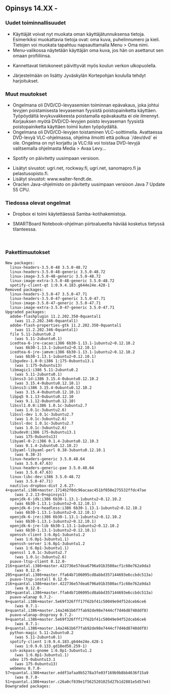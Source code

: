 ## Opinsys 14.XX -

### Uudet toiminnallisuudet

- <advanced title="Käyttäjät voivat muokata omaa profiilia työpöydältä">
  Käyttäjät voivat nyt muokata oman käyttäjätunnuksensa tietoja. Esimerkiksi
  muokattavia tietoja ovat: oma kuva, puhelinnumero ja kieli. Tietojen voi muokata
  tapahtuu napsauttamalla Menu > Oma nimi.
  </advanced>

- <advanced title="Käyttäjän kuva näytetään Menu-valikossa.">
  Menu-valikossa näytetään käyttäjän oma kuva, jos hän on asettanut sen omaan profiiliinsa.
  </advanced>

- Kannettavat tietokoneet päivittyvät myös koulun verkon ulkopuolella.

- <advanced title="Lisätty KTouch-harjoituksia.">
  Järjestelmään on lisätty Jyväskylän Kortepohjan koululla tehdyt harjoitukset.
  </advanced>

### Muut muutokset

- <advanced title="DVD/CD-levyjen poistoon ja lisäämiseen liittyvä ongelma on korjattu.">
  Ongelmana oli DVD/CD-levyasemien toiminnan epävakaus, joka johtui
  levyjen poistamisesta levyaseman fyysistä poistopainiketta
  käyttäen. Työpöydältä levykuvakkeesta poistamalla epävakautta ei ole
  ilmennyt. Korjauksen myötä DVD/CD-levyjen poisto levyaseman fyysistä
  poistopainiketta käyttäen toimii kuten työpöydältä.
  </advanced>

- <advanced title="DVD/CD-levyjen toistaminen VLC-soittimella.">
  Ongelmana oli DVD/CD-levyjen toistaminen VLC-soittimella. Avattaessa DVD-levyä
  VLC-ohjelmassa, ohjelma ilmoitti että polkua `/dev/dvd` ei ole. Ongelma on nyt korjattu
  ja VLC:llä voi toistaa DVD-levyjä valitsemalla ohjelmasta Media > Avaa Levy...
  </advanced>

- Spotify on päivitetty uusimpaan versioon.

- <advanced title="Lisätty uusia sivustoja Flashblockin sallittujen palveluiden listalle.">
  Lisätyt sivustot: ugri.net, rockway.fi, ugri.net, sanomapro.fi ja pelastusopisto.fi.
  </advanced>

- <advanced title="Lisätty uusia sivustoja Javan sallittujen palveluiden listalle.">
  Lisätyt sivustot: www.walter-fendt.de.
  </advanced>

- <advanced title="Java-päivitys">
  Oraclen Java-ohjelmisto on pävitetty uusimpaan versioon Java 7 Update 55 CPU.
  </advanced>

### Tiedossa olevat ongelmat

- Dropbox ei toimi käytettäessä Samba-kotihakemistoja.

- SMARTBoard Notebook-ohjelman piirtoalueelta häviää kosketus tietyssä
  tilanteessa.

<br />

<advanced>

### Pakettimuutokset

    New packages:
      linux-headers-3.5.0-48 3.5.0-48.72
      linux-headers-3.5.0-48-generic 3.5.0-48.72
      linux-image-3.5.0-48-generic 3.5.0-48.72
      linux-image-extra-3.5.0-48-generic 3.5.0-48.72
      spotify-client-qt 1:0.9.4.183.g644e24e.428-1
    Removed packages:
      linux-headers-3.5.0-47 3.5.0-47.71
      linux-headers-3.5.0-47-generic 3.5.0-47.71
      linux-image-3.5.0-47-generic 3.5.0-47.71
      linux-image-extra-3.5.0-47-generic 3.5.0-47.71
    Upgraded packages:
      adobe-flashplugin 11.2.202.350-0quantal1
        (was 11.2.202.346-0quantal1)
      adobe-flash-properties-gtk 11.2.202.350-0quantal1
        (was 11.2.202.346-0quantal1)
      file 5.11-2ubuntu0.2
        (was 5.11-2ubuntu0.1)
      icedtea-6-jre-cacao:i386 6b30-1.13.1-1ubuntu2~0.12.10.2
        (was 6b30-1.13.1-1ubuntu2~0.12.10.1)
      icedtea-6-jre-jamvm:i386 6b30-1.13.1-1ubuntu2~0.12.10.2
        (was 6b30-1.13.1-1ubuntu2~0.12.10.1)
      libgudev-1.0-0:i386 1:175-0ubuntu13.1
        (was 1:175-0ubuntu13)
      libmagic1:i386 5.11-2ubuntu0.2
        (was 5.11-2ubuntu0.1)
      libnss3-1d:i386 3.15.4-0ubuntu0.12.10.2
        (was 3.15.4-0ubuntu0.12.10.1)
      libnss3:i386 3.15.4-0ubuntu0.12.10.2
        (was 3.15.4-0ubuntu0.12.10.1)
      libpq5 9.1.13-0ubuntu0.12.10
        (was 9.1.12-0ubuntu0.12.10)
      libssl1.0.0:i386 1.0.1c-3ubuntu2.7
        (was 1.0.1c-3ubuntu2.6)
      libssl-dev 1.0.1c-3ubuntu2.7
        (was 1.0.1c-3ubuntu2.6)
      libssl-doc 1.0.1c-3ubuntu2.7
        (was 1.0.1c-3ubuntu2.6)
      libudev0:i386 175-0ubuntu13.1
        (was 175-0ubuntu13)
      libyaml-0-2:i386 0.1.4-2ubuntu0.12.10.3
        (was 0.1.4-2ubuntu0.12.10.2)
      libyaml-libyaml-perl 0.38-3ubuntu0.12.10.1
        (was 0.38-3)
      linux-headers-generic 3.5.0.48.64
        (was 3.5.0.47.63)
      linux-headers-generic-pae 3.5.0.48.64
        (was 3.5.0.47.63)
      linux-libc-dev:i386 3.5.0-48.72
        (was 3.5.0-47.71)
      nautilus-dropbox-dist 2.6.27-4+quantal.i386+master.1714b2f0dc96acaac451bf050e275532ffdc47ae
        (was 2.2.13-0+opinsys1)
      openjdk-6-jdk:i386 6b30-1.13.1-1ubuntu2~0.12.10.2
        (was 6b30-1.13.1-1ubuntu2~0.12.10.1)
      openjdk-6-jre-headless:i386 6b30-1.13.1-1ubuntu2~0.12.10.2
        (was 6b30-1.13.1-1ubuntu2~0.12.10.1)
      openjdk-6-jre:i386 6b30-1.13.1-1ubuntu2~0.12.10.2
        (was 6b30-1.13.1-1ubuntu2~0.12.10.1)
      openjdk-6-jre-lib 6b30-1.13.1-1ubuntu2~0.12.10.2
        (was 6b30-1.13.1-1ubuntu2~0.12.10.1)
      openssh-client 1:6.0p1-3ubuntu1.2
        (was 1:6.0p1-3ubuntu1.1)
      openssh-server 1:6.0p1-3ubuntu1.2
        (was 1:6.0p1-3ubuntu1.1)
      openssl 1.0.1c-3ubuntu2.7
        (was 1.0.1c-3ubuntu2.6)
      puavo-ltsp-client 0.12.0-216+quantal.i386+master.422736e57dea6796a91b3500acf1c60e762a9da3
        (was 0.12.0-205+quantal.i386+master.ffa64b7106095cd8abbd357144693e6ccbdc513a)
      puavo-ltsp-install 0.12.0-216+quantal.i386+master.422736e57dea6796a91b3500acf1c60e762a9da3
        (was 0.12.0-205+quantal.i386+master.ffa64b7106095cd8abbd357144693e6ccbdc513a)
      puavo-wlanap 0.7.2-9+quantal.i386+master.5e69f326fff17f62bf41c50049e94f52dceb6ce6
        (was 0.7.1-8+quantal.i386+master.14a2461b6f7fab92de98e7444cf7d46d8748ddf8)
      puavo-wlanap-dnsproxy 0.7.2-9+quantal.i386+master.5e69f326fff17f62bf41c50049e94f52dceb6ce6
        (was 0.7.1-8+quantal.i386+master.14a2461b6f7fab92de98e7444cf7d46d8748ddf8)
      python-magic 5.11-2ubuntu0.2
        (was 5.11-2ubuntu0.1)
      spotify-client 1:0.9.4.183.g644e24e.428-1
        (was 1:0.9.0.133.gd18ed58.259-1)
      ssh-askpass-gnome 1:6.0p1-3ubuntu1.2
        (was 1:6.0p1-3ubuntu1.1)
      udev 175-0ubuntu13.1
        (was 175-0ubuntu13)
      webmenu 0.7.0-57+quantal.i386+master.eddf3afaa9b5278a3fe03f169b9b8bb4636f15a9
        (was 0.7.0-51+quantal.i386+master.c26a0cf839e1f5625201025d27b1d2881e5d57e4)
    Downgraded packages:

</advanced>

